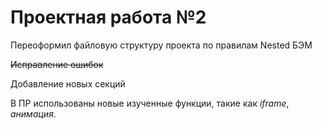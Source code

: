 # Проектная работа №2  

Переоформил файловую структуру проекта по правилам Nested БЭМ  

~~Исправление ошибок~~  

Добавление новых секций  

В ПР использованы новые изученные функции, такие как _iframe_, _анимация_.